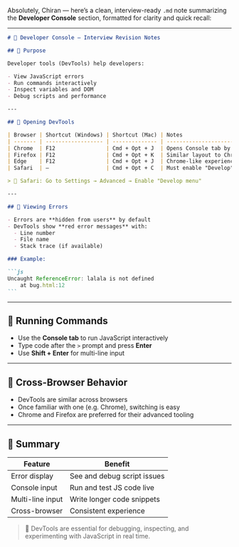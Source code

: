 Absolutely, Chiran — here’s a clean, interview-ready `.md` note summarizing the **Developer Console** section, formatted for clarity and quick recall:

---

````markdown
# 🧠 Developer Console — Interview Revision Notes

## 📌 Purpose

Developer tools (DevTools) help developers:

- View JavaScript errors
- Run commands interactively
- Inspect variables and DOM
- Debug scripts and performance

---

## 🧰 Opening DevTools

| Browser | Shortcut (Windows) | Shortcut (Mac) | Notes                            |
| ------- | ------------------ | -------------- | -------------------------------- |
| Chrome  | F12                | Cmd + Opt + J  | Opens Console tab by default     |
| Firefox | F12                | Cmd + Opt + K  | Similar layout to Chrome         |
| Edge    | F12                | Cmd + Opt + J  | Chrome-like experience           |
| Safari  | —                  | Cmd + Opt + C  | Must enable "Develop" menu first |

> 🔧 Safari: Go to Settings → Advanced → Enable "Develop menu"

---

## 🐞 Viewing Errors

- Errors are **hidden from users** by default
- DevTools show **red error messages** with:
  - Line number
  - File name
  - Stack trace (if available)

### Example:

```js
Uncaught ReferenceError: lalala is not defined
    at bug.html:12
```
````

---

## 💬 Running Commands

- Use the **Console tab** to run JavaScript interactively
- Type code after the `>` prompt and press **Enter**
- Use **Shift + Enter** for multi-line input

---

## 🔄 Cross-Browser Behavior

- DevTools are similar across browsers
- Once familiar with one (e.g. Chrome), switching is easy
- Chrome and Firefox are preferred for their advanced tooling

---

## 📝 Summary

| Feature          | Benefit                     |
| ---------------- | --------------------------- |
| Error display    | See and debug script issues |
| Console input    | Run and test JS code live   |
| Multi-line input | Write longer code snippets  |
| Cross-browser    | Consistent experience       |

> 🧠 DevTools are essential for debugging, inspecting, and experimenting with JavaScript in real time.
